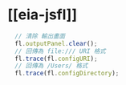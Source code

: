 [[eia-jsfl]]
========

```Javascript
  // 清除 輸出畫面
  fl.outputPanel.clear();
  // 回傳為 file:/// URI 格式
  fl.trace(fl.configURI);
  // 回傳為 /Users/ 格式
  fl.trace(fl.configDirectory);
```

